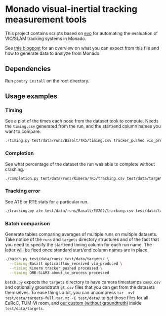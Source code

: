 # Monado visual-inertial tracking measurement tools

This project contains scripts based on
[evo](https://github.com/MichaelGrupp/evo/wiki/Metrics) for automating the
evaluation of VIO/SLAM tracking systems in Monado.

See [this blogpost](https://mateosss.github.io/blog/xrtslam-metrics) for an
overview on what you can expect from this file and how to generate data to
analyze from Monado.

## Dependencies

Run `poetry install` on the root directory.

## Usage examples

### Timing

See a plot of the times each pose from the dataset took to compute. Needs the
`timing.csv` generated from the run, and the start/end column names you want to
compare.

```bash
./timing.py test/data/runs/Basalt/TR5/timing.csv tracker_pushed vio_produced --plot
```

### Completion

See what percentage of the dataset the run was able to complete without crashing.

```bash
./completion.py test/data/runs/Kimera/TR5/tracking.csv test/data/targets/TR5/cam0.csv
```

### Tracking error

See ATE or RTE stats for a particular run.

```bash
./tracking.py ate test/data/runs/Basalt/EV202/tracking.csv test/data/targets/EV202/gt.csv --plot
```

### Batch comparison

Generate tables comparing averages of multiple runs on multiple datasets. Take
notice of the `runs` and `targets` directory structures and of the fact that you
need to specify the start/end timing column for each run name. The latter
will be fixed once standard start/end column names are in place.

```bash
./batch.py test/data/runs/ test/data/targets/ \
  --timing Basalt opticalflow_received vio_produced \
  --timing Kimera tracker_pushed processed \
  --timing ORB-SLAM3 about_to_process processed
```

`batch.py` expects the `targets` directory to have camera timestamps `cam0.csv`
and optionally groundtruth `gt.csv` files that you can get from the datasets
themselves. To ease things a bit, you can uncompress `tar -xvf
test/data/targets-full.tar.xz -C test/data/` to get those files for all EuRoC,
TUM-VI room, and [our custom (without
groundtruth)](https://bit.ly/monado-datasets) inside `test/data/targets`.
